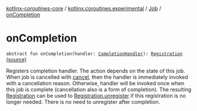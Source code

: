 [kotlinx-coroutines-core](../../index.md) / [kotlinx.coroutines.experimental](../index.md) / [Job](index.md) / [onCompletion](.)

# onCompletion

`abstract fun onCompletion(handler: `[`CompletionHandler`](../-completion-handler.md)`): `[`Registration`](-registration/index.md) [(source)](http://github.com/kotlin/kotlinx.coroutines/tree/master/kotlinx-coroutines-core/src/main/kotlin/kotlinx/coroutines/experimental/Job.kt#L73)

Registers completion handler. The action depends on the state of this job.
When job is cancelled with [cancel](cancel.md), then the handler is immediately invoked
with a cancellation reason. Otherwise, handler will be invoked once when this
job is complete (cancellation also is a form of completion).
The resulting [Registration](-registration/index.md) can be used to [Registration.unregister](-registration/unregister.md) if this
registration is no longer needed. There is no need to unregister after completion.

